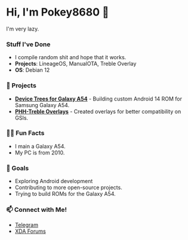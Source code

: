 

<!--
**Pokey8680/Pokey8680** is a ✨ _special_ ✨ repository because its `README.md` (this file) appears on your GitHub profile.

Here are some ideas to get you started:

- 🔭 I’m currently working on ...
- 🌱 I’m currently learning ...
- 👯 I’m looking to collaborate on ...
- 🤔 I’m looking for help with ...
- 💬 Ask me about ...
- 📫 How to reach me: ...
- 😄 Pronouns: ...
- ⚡ Fun fact: ...
-->

# Hi, I'm Pokey8680 👋

I'm very lazy.

### Stuff I've Done
- I compile random shit and hope that it works.
- **Projects**: LineageOS, ManualOTA, Treble Overlay
- **OS**: Debian 12

### 🚧 Projects
- **[Device Trees for Galaxy A54](https://github.com/)** - Building custom Android 14 ROM for Samsung Galaxy A54.
- **[PHH-Treble Overlays](https://github.com/Pokey8680/a54x-gsi-overlay)** - Created overlays for better compatibility on GSIs.

### 🧑‍💻 Fun Facts
- I main a Galaxy A54.
- My PC is from 2010.

### 🌱 Goals
- Exploring Android development
- Contributing to more open-source projects.
- Trying to build ROMs for the Galaxy A54.

### 📫 Connect with Me!
- [Telegram](https://t.me/Pokey8680)
- [XDA Forums](https://xdaforums.com/m/_pokey8680.12625317/)
